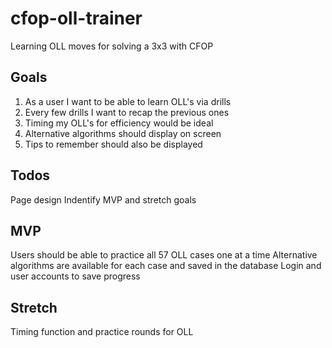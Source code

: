 # cfop-oll-trainer
Learning OLL moves for solving a 3x3 with CFOP

## Goals

1. As a user I want to be able to learn OLL's via drills
2. Every few drills I want to recap the previous ones
3. Timing my OLL's for efficiency would be ideal
4. Alternative algorithms should display on screen
5. Tips to remember should also be displayed

## Todos 

Page design 
Indentify MVP and stretch goals 


## MVP
Users should be able to practice all 57 OLL cases one at a time
Alternative algorithms are available for each case and saved in the database
Login and user accounts to save progress

## Stretch
Timing function and practice rounds for OLL 

